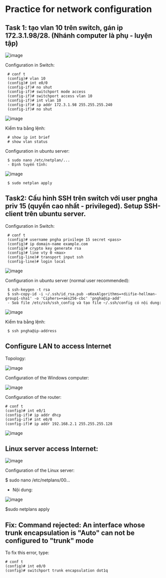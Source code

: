# Practice for network configuration
## Task 1: tạo vlan 10 trên switch, gán ip 172.3.1.98/28. (Nhánh computer là phụ - luyện tập)
![image](https://user-images.githubusercontent.com/93396414/204736786-e83ff41c-7812-4b46-a6fe-fb74c3bf47b9.png)

Configuration in Switch:

     # conf t
     (config)# vlan 10
     (config)# int e0/0
     (config-if)# no shut
     (config-if)# switchport mode access
     (config-if)# switchport access vlan 10
     (config-if)# int vlan 10
     (config-if)# ip addr 172.3.1.98 255.255.255.240
     (config-if)# no shut
  
  ![image](https://user-images.githubusercontent.com/93396414/204991854-3271b252-0bf3-432d-9322-f299c5bad850.png)

Kiểm tra bằng lệnh:

     # show ip int brief
     # show vlan status 

Configuration in ubuntu server:

     $ sudo nano /etc/netplan/...
     - Định tuyến tĩnh:
      
   ![image](https://user-images.githubusercontent.com/93396414/204737495-5ecf35c3-c203-48e6-a294-4616520b781f.png)
   
     $ sudo netplan apply

## Task2: Cấu hình SSH trên switch với user pngha priv 15 (quyền cao nhất - privileged). Setup SSH-client trên ubuntu server.

Configuration in Switch:

     # conf t
     (config)# username pngha privilege 15 secret <pass>
     (config)# ip domain-name example.com
     (config)# crypto key generate rsa
     (config)# line vty 0 <max>
     (config-line)# transport input ssh
     (config-line)# login local 
  
  ![image](https://user-images.githubusercontent.com/93396414/204991928-158ff3a2-103b-483c-b126-798865ff510d.png)

Configuration in ubuntu server (normal user recommended):

     $ ssh-keygen -t rsa
     $ ssh-copy-id -i ~/.ssh/id_rsa.pub -oKexAlgorithms=+diifie-hellman-group1-sha1' -o 'Ciphers=+aes256-cbc' 'pngha@ip-add'
     - Sửa file /etc/ssh/ssh_config và tạo file ~/.ssh/config có nội dung: 
  
  ![image](https://user-images.githubusercontent.com/93396414/204994211-e89ffac2-88eb-4626-aec5-14a935e25f9e.png)

  Kiểm tra bằng lệnh:
  
     $ ssh pngha@ip-address

  ## Configure LAN to access Internet
  
 
  
  Topology: 
  
   ![image](https://user-images.githubusercontent.com/93396414/205218883-dd6ff4f1-42bb-43f0-b04d-7fc9b3d19282.png)
  
  Configuration of the Windows computer:
  
   ![image](https://user-images.githubusercontent.com/93396414/205218757-3e710cd5-d956-4e0e-949f-25c3911008d8.png)

  Configuration of the router:
  
    # conf t
    (config)# int e0/1
    (config-if)# ip addr dhcp
    (config-if)# int e0/0
    (config-if)# ip addr 192.168.2.1 255.255.255.128
    
  ![image](https://user-images.githubusercontent.com/93396414/205431503-01a99fd3-b982-46ac-8249-d4f0ee7293bc.png)

## Linux server access Internet:

![image](https://user-images.githubusercontent.com/93396414/205432002-29c8e637-3d2a-4acf-94c7-30ff1a5547c9.png)

  Configuration of the Linux server:
  
  $ sudo nano /etc/netplans/00...
  - Nội dung:
  
  ![image](https://user-images.githubusercontent.com/93396414/205431941-b6067942-5e38-4e27-b14a-e5dbf1bf1747.png)
  
  $sudo netplans apply

## Fix: Command rejected: An interface whose trunk encapsulation is "Auto" can not be configured to "trunk" mode

To fix this error, type:
  
    # conf t
    (config)# int e0/0
    (config)# switchport trunk encapsulation dot1q
 



 
